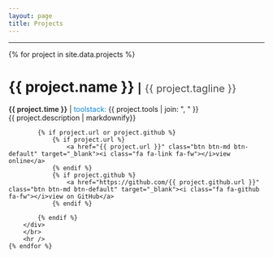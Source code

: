 ```yaml
---
layout: page
title: Projects
---
```


---

<div id="projects">
    {% for project in site.data.projects %}
        <div class="project">
            <h1>{{ project.name }}
            <span class="separator" style="font-size: 20px">|</span>
            <span style="font-size: 20px"><span style="font-weight: normal"><span style="color:#4C4C4C">{{ project.tagline }}</span></span></span></h1> 
            <div class="meta">
                <span class="time" style="font-weight: bold"><span style="color:#333333">{{ project.time }}</span></span>
                <span class="toolstack">| <span style="color:#0087FF">toolstack:</span></span> {{ project.tools | join: ", " }}
            </div>
            <div class="description">{{ project.description | markdownify}}</div>

            {% if project.url or project.github %}
                {% if project.url %}
                    <a href="{{ project.url }}" class="btn btn-md btn-default" target="_blank"><i class="fa fa-link fa-fw"></i>view online</a>
                {% endif %}
                {% if project.github %}
                    <a href="https://github.com/{{ project.github.url }}" class="btn btn-md btn-default" target="_blank"><i class="fa fa-github fa-fw"></i>view on GitHub</a>
                {% endif %}

            {% endif %}
        </div>
        </br>
        <hr />
    {% endfor %}
</div>
